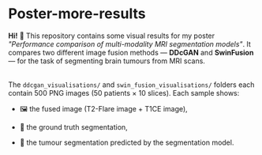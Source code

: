 # Poster-more-results


**Hi!** 👋 This repository contains some visual results for my poster *"Performance comparison of multi-modality MRI segmentation models"*. It compares two different image fusion methods — **DDcGAN** and **SwinFusion** — for the task of segmenting brain tumours from MRI scans.<br><br>


The `ddcgan_visualisations/` and `swin_fusion_visualisations/` folders each contain 500 PNG images (50 patients × 10 slices). Each sample shows:

- 🖼️ the fused image (T2-Flare image + T1CE image),

- 🎯 the ground truth segmentation,

- 🤖 the tumour segmentation predicted by the segmentation model.

